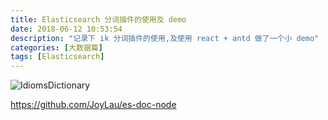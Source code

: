 ```yaml
---
title: Elasticsearch 分词插件的使用及 demo
date: 2018-06-12 10:53:54
description: "记录下 ik 分词插件的使用,及使用 react + antd 做了一个小 demo"
categories: [大数据篇]
tags: [Elasticsearch]
---
```


<!-- more -->
![IdiomsDictionary](http://image.joylau.cn/blog/idioms.gif)



https://github.com/JoyLau/es-doc-node